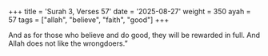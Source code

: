 +++
title = 'Surah 3, Verses 57'
date = '2025-08-27'
weight = 350
ayah = 57
tags = ["allah", "believe", "faith", "good"]
+++

And as for those who believe and do good, they will be rewarded in full. And Allah does not like the wrongdoers.”